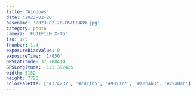 ```yaml
---
title: 'Windows'
date: '2023-02-20'
basename: '2023-02-20-DSCF0489.jpg'
category: photo
camera: 'FUJIFILM X-T5'
iso: 125
fnumber: 1.4
exposureBiasValue: 0
exposureTime: '1/850'
GPSLatitude: 37.788414
GPSLongitude: -122.392425
width: 5152
height: 7728
colorPalette: ['#374237', '#cdcfb5', '#909377', '#a0bab3', '#79a0ab']
---
```

